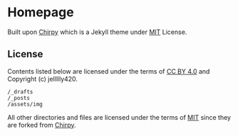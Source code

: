 # Homepage

Built upon [Chirpy][chirpy] which is a Jekyll theme under [MIT][mit] License.

## License
Contents listed below are licensed under the terms of [CC BY 4.0](https://creativecommons.org/licenses/by/4.0/legalcode) and Copyright (c) jellllly420.
```
/_drafts
/_posts
/assets/img
```
All other directories and files are licensed under the terms of [MIT][mit] since they are forked from [Chirpy][chirpy].

[chirpy]: https://github.com/cotes2020/jekyll-theme-chirpy/
[mit]: https://github.com/cotes2020/chirpy-starter/blob/master/LICENSE
